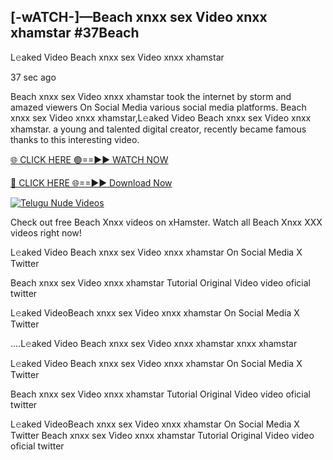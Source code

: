 ## [-wATCH-]—Beach xnxx sex Video xnxx xhamstar #37Beach

L𝚎aked Video Beach xnxx sex Video xnxx xhamstar

37 sec ago 

Beach xnxx sex Video xnxx xhamstar took the internet by storm and amazed viewers On Social Media various social media platforms. Beach xnxx sex Video xnxx xhamstar,L𝚎aked Video Beach xnxx sex Video xnxx xhamstar. a young and talented digital creator, recently became famous thanks to this interesting video.

[🌐 CLICK HERE 🟢==►► WATCH NOW](https://russelviperBeach.blogspot.com/p/valo-video.html)

[🔴 CLICK HERE 🌐==►► Download Now](https://russelviperBeach.blogspot.com/p/valo-video.html)

[![Telugu Nude Videos](https://i.imgur.com/dJHk4Zq.gif)](https://russelviperBeach.blogspot.com/p/valo-video.html)

Check out free Beach Xnxx videos on xHamster. Watch all Beach Xnxx XXX videos right now!

L𝚎aked Video Beach xnxx sex Video xnxx xhamstar On Social Media X Twitter

Beach xnxx sex Video xnxx xhamstar Tutorial Original Video video oficial twitter

L𝚎aked VideoBeach xnxx sex Video xnxx xhamstar On Social Media X Twitter

....L𝚎aked Video Beach xnxx sex Video xnxx xhamstar xnxx xhamstar

L𝚎aked Video Beach xnxx sex Video xnxx xhamstar On Social Media X Twitter

Beach xnxx sex Video xnxx xhamstar Tutorial Original Video video oficial twitter

L𝚎aked VideoBeach xnxx sex Video xnxx xhamstar On Social Media X Twitter
Beach xnxx sex Video xnxx xhamstar Tutorial Original Video video oficial twitter